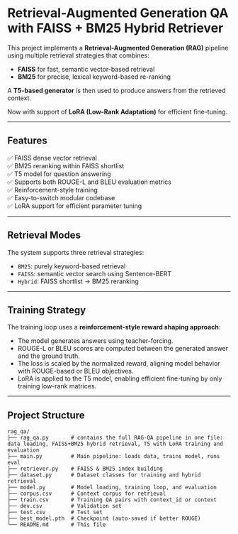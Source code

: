 # Retrieval-Augmented Generation QA with FAISS + BM25 Hybrid Retriever

This project implements a **Retrieval-Augmented Generation (RAG)** pipeline using multiple retrieval strategies that combines:
- **FAISS** for fast, semantic vector-based retrieval
- **BM25** for precise, lexical keyword-based re-ranking

A **T5-based generator** is then used to produce answers from the retrieved context.

Now with support of **LoRA (Low-Rank Adaptation)** for efficient fine-tuning.

---

## Features

✅ FAISS dense vector retrieval  
✅ BM25 reranking within FAISS shortlist  
✅ T5 model for question answering  
✅ Supports both ROUGE-L and BLEU evaluation metrics  
✅ Reinforcement-style training  
✅ Easy-to-switch modular codebase  
✅ LoRA support for efficient parameter tuning  

---
## Retrieval Modes

The system supports three retrieval strategies:
- `BM25`: purely keyword-based retrieval
- `FAISS`: semantic vector search using Sentence-BERT
- `Hybrid`: FAISS shortlist → BM25 reranking

---

## Training Strategy

The training loop uses a **reinforcement-style reward shaping approach**:
- The model generates answers using teacher-forcing.
- ROUGE-L or BLEU scores are computed between the generated answer and the ground truth.
- The loss is scaled by the normalized reward, aligning model behavior with ROUGE-based or BLEU objectives.
- LoRA is applied to the T5 model, enabling efficient fine-tuning by only training low-rank matrices.

---

## Project Structure
```
rag_qa/
├── rag_qa.py       # contains the full RAG-QA pipeline in one file: data loading, FAISS+BM25 hybrid retrieval, T5 with LoRA training and evaluation
├── main.py         # Main pipeline: loads data, trains model, runs eval
├── retriever.py    # FAISS & BM25 index building
├── dataset.py      # Dataset classes for training and hybrid retrieval
├── model.py        # Model loading, training loop, and evaluation
├── corpus.csv      # Context corpus for retrieval
├── train.csv       # Training QA pairs with context_id or context
├── dev.csv         # Validation set
├── test.csv        # Test set
├── best_model.pth  # Checkpoint (auto-saved if better ROUGE)
└── README.md       # This file
```

